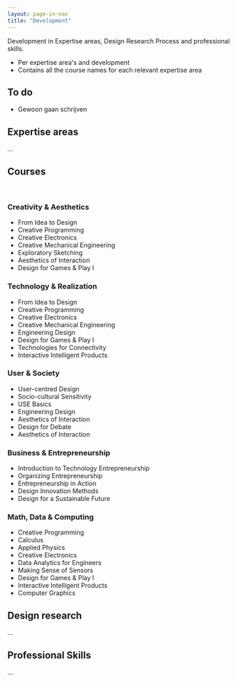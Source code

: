 ```yaml
---
layout: page-in-nav
title: "Development"
---
```


Development in Expertise areas, Design Research Process and professional skills.

- Per expertise area's and development
- Contains all the course names for each relevant expertise area

## To do

- Gewoon gaan schrijven

## Expertise areas

...

## Courses
 
### Creativity & Aesthetics

- From Idea to Design
- Creative Programming
- Creative Electronics
- Creative Mechanical Engineering
- Exploratory Sketching
- Aesthetics of Interaction
- Design for Games & Play I

### Technology & Realization

- From Idea to Design
- Creative Programming
- Creative Electronics
- Creative Mechanical Engineering
- Engineering Design
- Design for Games & Play I
- Technologies for Connectivity
- Interactive Intelligent Products

### User & Society

- User-centred Design
- Socio-cultural Sensitivity
- USE Basics
- Engineering Design
- Aesthetics of Interaction
- Design for Debate
- Aesthetics of Interaction
 
### Business & Entrepreneurship

- Introduction to Technology Entrepreneurship
- Organizing Entrepreneurship
- Entrepreneurship in Action
- Design Innovation Methods
- Design for a Sustainable Future

### Math, Data & Computing

- Creative Programming
- Calculus
- Applied Physics
- Creative Electronics
- Data Analytics for Engineers
- Making Sense of Sensors
- Design for Games & Play I
- Interactive Intelligent Products
- Computer Graphics


## Design research

...

## Professional Skills

...
